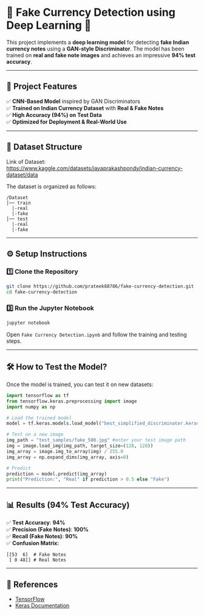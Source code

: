 # 🏦 Fake Currency Detection using Deep Learning 🚀  

This project implements a **deep learning model** for detecting **fake Indian currency notes** using a **GAN-style Discriminator**. The model has been trained on **real and fake note images** and achieves an impressive **94% test accuracy**.  

---

## 📌 **Project Features**  
✅ **CNN-Based Model** inspired by GAN Discriminators  
✅ **Trained on Indian Currency Dataset** with **Real & Fake Notes**  
✅ **High Accuracy (94%) on Test Data**  
✅ **Optimized for Deployment & Real-World Use**  

---

## 📂 **Dataset Structure**  
Link of Dataset: https://www.kaggle.com/datasets/jayaprakashpondy/indian-currency-dataset/data

The dataset is organized as follows:

```
/Dataset  
│── train
  |-real
  |-fake
│── test
  |-real
  |-fake 
```

---

## ⚙️ **Setup Instructions**  

### 1️⃣ **Clone the Repository**  
```bash
git clone https://github.com/prateek88786/fake-currency-detection.git
cd fake-currency-detection
```

### 3️⃣ **Run the Jupyter Notebook**  
```bash
jupyter notebook
```
Open `Fake Currency Detection.ipynb` and follow the training and testing steps.

---

## 🛠️ **How to Test the Model?**  
Once the model is trained, you can test it on new datasets:  

```python
import tensorflow as tf
from tensorflow.keras.preprocessing import image
import numpy as np

# Load the trained model
model = tf.keras.models.load_model("best_simplified_discriminator.keras")

# Test on a new image
img_path = "test_samples/fake_500.jpg" #enter your test image path
img = image.load_img(img_path, target_size=(128, 128))
img_array = image.img_to_array(img) / 255.0
img_array = np.expand_dims(img_array, axis=0)

# Predict
prediction = model.predict(img_array)
print("Prediction:", "Real" if prediction > 0.5 else "Fake")
```

---

## 📊 **Results (94% Test Accuracy)**  
✅ **Test Accuracy**: **94%**  
✅ **Precision (Fake Notes)**: **100%**  
✅ **Recall (Fake Notes)**: **90%**  
✅ **Confusion Matrix:**  
```
[[53  6]  # Fake Notes
 [ 0 48]] # Real Notes
```

---

## 🔗 **References**  
- [TensorFlow](https://www.tensorflow.org/)  
- [Keras Documentation](https://keras.io/)  

